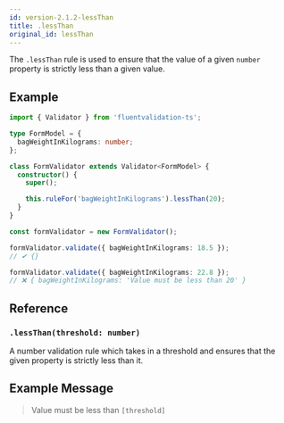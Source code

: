 ```yaml
---
id: version-2.1.2-lessThan
title: .lessThan
original_id: lessThan
---
```


The `.lessThan` rule is used to ensure that the value of a given `number` property is strictly less than a given value.

## Example

```typescript
import { Validator } from 'fluentvalidation-ts';

type FormModel = {
  bagWeightInKilograms: number;
};

class FormValidator extends Validator<FormModel> {
  constructor() {
    super();

    this.ruleFor('bagWeightInKilograms').lessThan(20);
  }
}

const formValidator = new FormValidator();

formValidator.validate({ bagWeightInKilograms: 18.5 });
// ✔ {}

formValidator.validate({ bagWeightInKilograms: 22.8 });
// ❌ { bagWeightInKilograms: 'Value must be less than 20' }
```

## Reference

### `.lessThan(threshold: number)`

A number validation rule which takes in a threshold and ensures that the given property is strictly less than it.

## Example Message

> Value must be less than `[threshold]`
